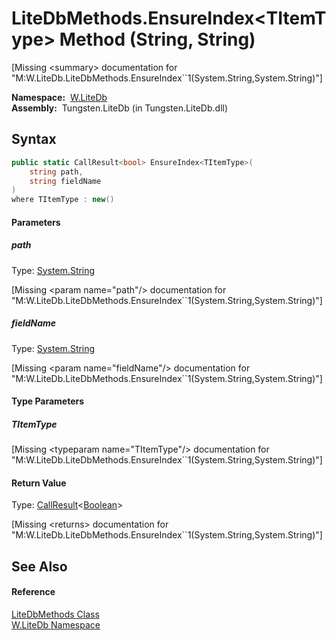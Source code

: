 LiteDbMethods.EnsureIndex&lt;TItemType> Method (String, String)
===============================================================
  
[Missing &lt;summary> documentation for "M:W.LiteDb.LiteDbMethods.EnsureIndex``1(System.String,System.String)"]


  **Namespace:**  [W.LiteDb][1]  
  **Assembly:**  Tungsten.LiteDb (in Tungsten.LiteDb.dll)

Syntax
------

```csharp
public static CallResult<bool> EnsureIndex<TItemType>(
	string path,
	string fieldName
)
where TItemType : new()

```

#### Parameters

##### *path*
Type: [System.String][2]  

[Missing &lt;param name="path"/> documentation for "M:W.LiteDb.LiteDbMethods.EnsureIndex``1(System.String,System.String)"]


##### *fieldName*
Type: [System.String][2]  

[Missing &lt;param name="fieldName"/> documentation for "M:W.LiteDb.LiteDbMethods.EnsureIndex``1(System.String,System.String)"]


#### Type Parameters

##### *TItemType*

[Missing &lt;typeparam name="TItemType"/> documentation for "M:W.LiteDb.LiteDbMethods.EnsureIndex``1(System.String,System.String)"]


#### Return Value
Type: [CallResult][3]&lt;[Boolean][4]>  

[Missing &lt;returns> documentation for "M:W.LiteDb.LiteDbMethods.EnsureIndex``1(System.String,System.String)"]


See Also
--------

#### Reference
[LiteDbMethods Class][5]  
[W.LiteDb Namespace][1]  

[1]: ../README.md
[2]: http://msdn.microsoft.com/en-us/library/s1wwdcbf
[3]: ../../W/CallResult_1/README.md
[4]: http://msdn.microsoft.com/en-us/library/a28wyd50
[5]: README.md
[6]: ../../_icons/Help.png